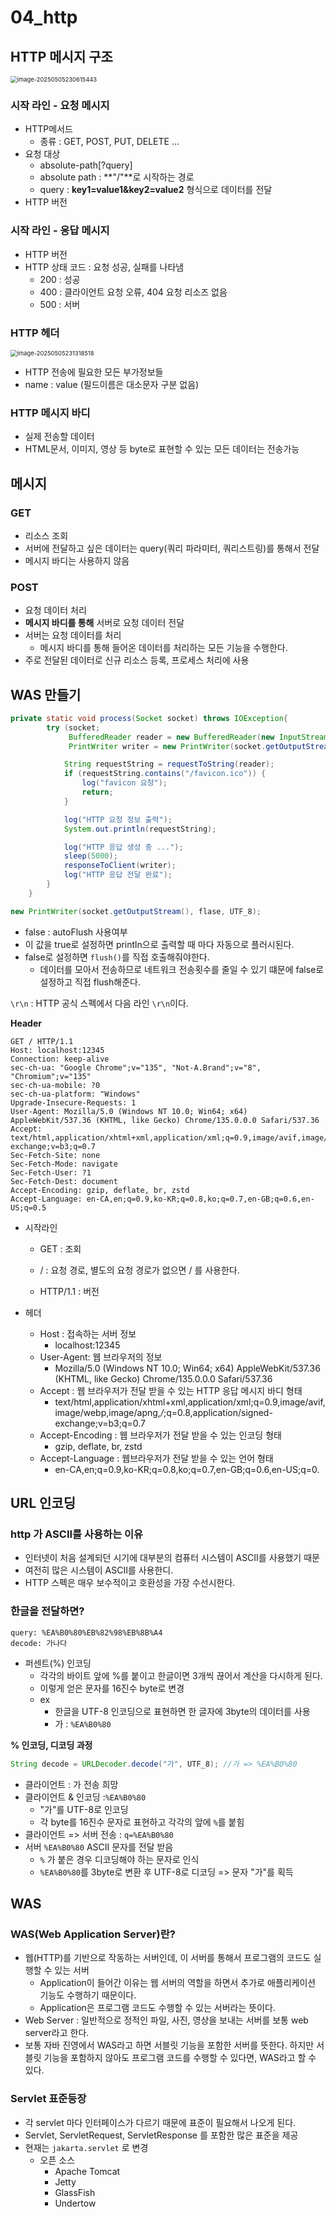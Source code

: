 # 04_http



## HTTP 메시지 구조

<img src="./04_http.assets/image-20250505230615443.png" alt="image-20250505230615443" style="zoom:67%;" />

### 시작 라인 - 요청 메시지 

- HTTP메서드
  - 종류 : GET, POST, PUT, DELETE ...
- 요청 대상
  - absolute-path[?query]
  - absolute path : **"/"**로 시작하는 경로
  - query : **key1=value1&key2=value2** 형식으로 데이터를 전달
- HTTP 버전



### 시작 라인 - 응답 메시지

- HTTP 버전
- HTTP 상태 코드 : 요청 성공, 실패를 나타냄
  - 200 : 성공
  - 400 : 클라이언트 요청 오류, 404 요청 리소즈 없음
  - 500 : 서버

### HTTP 헤더

<img src="./04_http.assets/image-20250505231318518.png" alt="image-20250505231318518" style="zoom:67%;" />

- HTTP 전송에 필요한 모든 부가정보들
- name : value (필드이름은 대소문자 구분 없음)



### HTTP 메시지 바디

- 실제 전송할 데이터
- HTML문서, 이미지, 영상 등 byte로 표현할 수 있는 모든 데이터는 전송가능



## 메시지 

### GET

- 리소스 조회
- 서버에 전달하고 싶은 데이터는 query(쿼리 파라미터, 쿼리스트링)를 통해서 전달
- 메시지 바디는 사용하지 않음



### POST

- 요청 데이터 처리
- **메시지 바디를 통해** 서버로 요청 데이터 전달
- 서버는 요청 데이터를 처리
  - 메시지 바디를 통해 들어온 데이터를 처리하는 모든 기능을 수행한다.
- 주로 전달된 데이터로 신규 리소스 등록, 프로세스 처리에 사용



## WAS 만들기

```java
private static void process(Socket socket) throws IOException{
        try (socket;
             BufferedReader reader = new BufferedReader(new InputStreamReader(socket.getInputStream(), UTF_8));
             PrintWriter writer = new PrintWriter(socket.getOutputStream(), false, UTF_8);) {

            String requestString = requestToString(reader);
            if (requestString.contains("/favicon.ico")) {
                log("favicon 요청");
                return;
            }

            log("HTTP 요청 정보 출력");
            System.out.println(requestString);

            log("HTTP 응답 생성 중 ...");
            sleep(5000);
            responseToClient(writer);
            log("HTTP 응답 전달 완료");
        }
    }
```



```java
new PrintWriter(socket.getOutputStream(), flase, UTF_8);
```

- false : autoFlush 사용여부
- 이 값을 true로 설정하면 println으로 출력할 때 마다 자동으로 플러시된다.
- false로 설정하면 `flush()`를 직접 호출해줘야한다.
  - 데이터를 모아서 전송하므로 네트워크 전송횟수를 줄일 수 있기 떄문에 false로 설정하고 직접 flush해준다.

`\r\n` : HTTP 공식 스펙에서 다음 라인 `\r\n`이다. 



**Header**

```
GET / HTTP/1.1
Host: localhost:12345
Connection: keep-alive
sec-ch-ua: "Google Chrome";v="135", "Not-A.Brand";v="8", "Chromium";v="135"
sec-ch-ua-mobile: ?0
sec-ch-ua-platform: "Windows"
Upgrade-Insecure-Requests: 1
User-Agent: Mozilla/5.0 (Windows NT 10.0; Win64; x64) AppleWebKit/537.36 (KHTML, like Gecko) Chrome/135.0.0.0 Safari/537.36
Accept: text/html,application/xhtml+xml,application/xml;q=0.9,image/avif,image/webp,image/apng,*/*;q=0.8,application/signed-exchange;v=b3;q=0.7
Sec-Fetch-Site: none
Sec-Fetch-Mode: navigate
Sec-Fetch-User: ?1
Sec-Fetch-Dest: document
Accept-Encoding: gzip, deflate, br, zstd
Accept-Language: en-CA,en;q=0.9,ko-KR;q=0.8,ko;q=0.7,en-GB;q=0.6,en-US;q=0.5
```

- 시작라인

  - GET : 조회

  - / : 요청 경로, 별도의 요청 경로가 없으면 / 를 사용한다. 

  - HTTP/1.1 : 버전

    

- 헤더

  - Host : 접속하는 서버 정보
    - localhost:12345
  - User-Agent: 웹 브라우저의 정보
    - Mozilla/5.0 (Windows NT 10.0; Win64; x64) AppleWebKit/537.36 (KHTML, like Gecko) Chrome/135.0.0.0 Safari/537.36
  - Accept : 웹 브라우저가 전달 받을 수 있는 HTTP 응답 메시지 바디 형태
    - text/html,application/xhtml+xml,application/xml;q=0.9,image/avif,image/webp,image/apng,*/*;q=0.8,application/signed-exchange;v=b3;q=0.7
  - Accept-Encoding : 웹 브라우저가 전달 받을 수 있는 인코딩 형태
    - gzip, deflate, br, zstd
  - Accept-Language : 웹브라우저가 전달 받을 수 있는 언어 형태
    - en-CA,en;q=0.9,ko-KR;q=0.8,ko;q=0.7,en-GB;q=0.6,en-US;q=0.



## URL 인코딩

### http 가 ASCII를 사용하는 이유

- 인터넷이 처음 설계되던 시기에 대부분의 컴퓨터 시스템이 ASCII를 사용했기 때문
- 여전히 많은 시스템이 ASCII를 사용한디.
- HTTP 스펙은 매우 보수적이고 호환성을 가장 수선시한다.

### 한글을 전달하면?

```
query: %EA%B0%80%EB%82%98%EB%8B%A4
decode: 가나다
```

- 퍼센트(%) 인코딩
  - 각각의 바이트 앞에 %를 붙이고 한글이면 3개씩 끊어서 계산을 다시하게 된다.
  - 이렇게 얻은 문자를 16진수 byte로 변경
  - ex
    - 한글을 UTF-8 인코딩으로 표현하면 한 글자에 3byte의 데이터를 사용
    - 가 : `%EA%B0%80`

**% 인코딩, 디코딩 과정**

```java
String decode = URLDecoder.decode("가", UTF_8); //가 => %EA%B0%80
```

- 클라이언트 : 가 전송 희망
- 클라이언트 & 인코딩 :`%EA%B0%80`
  - "가"를 UTF-8로 인코딩
  - 각 byte를 16진수 문자로 표현하고 각각의 앞에 `%`를 붙힘
- 클라이언트 => 서버 전송 : `q=%EA%B0%80`
- 서버 `%EA%B0%80` ASCII 문자를 전달 받음
  - `%` 가 붙은  경우 디코딩해야 하는 문자로 인식
  - `%EA%B0%80`를 3byte로 변환 후 UTF-8로 디코딩 => 문자 "가"를 획득



## WAS

### WAS(Web Application Server)란?

- 웹(HTTP)를 기반으로 작동하는 서버인데, 이 서버를 통해서 프로그램의 코드도 실행할 수 있는 서버
  - Application이 들어간 이유는 웹 서버의 역할을 하면서 추가로 애플리케이션 기능도 수행하기 때문이다.
  - Application은 프로그램 코드도 수행할 수 있는 서버라는 뜻이다.
- Web Server : 일반적으로 정적인 파일, 사진, 영상을 보내는 서버를 보통 web server라고 한다.
- 보통 자바 진영에서 WAS라고 하면 서블릿 기능을 포함한 서버를 뜻한다. 하지만 서블릿 기능을 포함하지 않아도 프로그램 코드를 수행할 수 있다면, WAS라고 할 수 있다. 

### Servlet 표준등장

- 각 servlet 마다 인터페이스가 다르기 때문에 표준이 필요해서 나오게 된다.
- Servlet, ServletRequest, ServletResponse 를 포함한 많은 표준을 제공
- 현재는 `jakarta.servlet` 로 변경
  - 오픈 소스
    - Apache Tomcat
    - Jetty
    - GlassFish
    - Undertow





